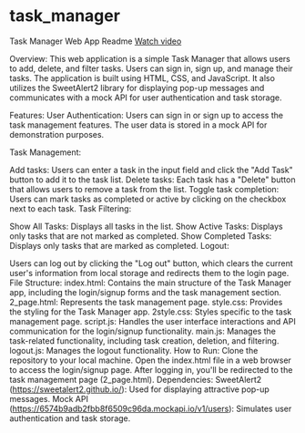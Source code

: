 # task_manager
Task Manager Web App Readme
[Watch video](https://youtu.be/roHHwQ0ASp8)

Overview:
This web application is a simple Task Manager that allows users to add, delete, and filter tasks. Users can sign in, sign up, and manage their tasks. The application is built using HTML, CSS, and JavaScript. It also utilizes the SweetAlert2 library for displaying pop-up messages and communicates with a mock API for user authentication and task storage.

Features:
User Authentication: Users can sign in or sign up to access the task management features. The user data is stored in a mock API for demonstration purposes.

Task Management:

Add tasks: Users can enter a task in the input field and click the "Add Task" button to add it to the task list.
Delete tasks: Each task has a "Delete" button that allows users to remove a task from the list.
Toggle task completion: Users can mark tasks as completed or active by clicking on the checkbox next to each task.
Task Filtering:

Show All Tasks: Displays all tasks in the list.
Show Active Tasks: Displays only tasks that are not marked as completed.
Show Completed Tasks: Displays only tasks that are marked as completed.
Logout:

Users can log out by clicking the "Log out" button, which clears the current user's information from local storage and redirects them to the login page.
File Structure:
index.html: Contains the main structure of the Task Manager app, including the login/signup forms and the task management section.
2_page.html: Represents the task management page.
style.css: Provides the styling for the Task Manager app.
2style.css: Styles specific to the task management page.
script.js: Handles the user interface interactions and API communication for the login/signup functionality.
main.js: Manages the task-related functionality, including task creation, deletion, and filtering.
logout.js: Manages the logout functionality.
How to Run:
Clone the repository to your local machine.
Open the index.html file in a web browser to access the login/signup page.
After logging in, you'll be redirected to the task management page (2_page.html).
Dependencies:
SweetAlert2 (https://sweetalert2.github.io/): Used for displaying attractive pop-up messages.
Mock API (https://6574b9adb2fbb8f6509c96da.mockapi.io/v1/users): Simulates user authentication and task storage.




